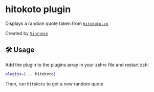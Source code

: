 # hitokoto plugin

Displays a random quote taken from [`hitokoto.cn`](https://v1.hitokoto.cn/)

Created by [`Sinrimin`](HTTPS://GitHub.Com/sinrimin)

## 🛠️ Usage

Add the plugin to the plugins array in your zshrc file and restart zsh:

```zsh
plugins=(... hitokoto)
```

Then, run `hitokoto` to get a new random quote.
